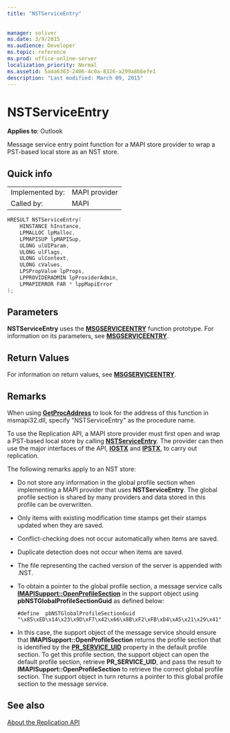 ```yaml
---
title: "NSTServiceEntry"
 
 
manager: soliver
ms.date: 3/9/2015
ms.audience: Developer
ms.topic: reference
ms.prod: office-online-server
localization_priority: Normal
ms.assetid: 5ada6363-2406-4c0a-8326-a299a8bbefe1
description: "Last modified: March 09, 2015"
---
```


# NSTServiceEntry

  
  
**Applies to**: Outlook 
  
Message service entry point function for a MAPI store provider to wrap a PST-based local store as an NST store. 
  
## Quick info

|||
|:-----|:-----|
|Implemented by:  <br/> |MAPI provider  <br/> |
|Called by:  <br/> |MAPI  <br/> |
   
```cpp
HRESULT NSTServiceEntry( 
    HINSTANCE hInstance,   
    LPMALLOC lpMalloc, 
    LPMAPISUP lpMAPISup, 
    ULONG ulUIParam, 
    ULONG ulFlags, 
    ULONG ulContext, 
    ULONG cValues, 
    LPSPropValue lpProps, 
    LPPROVIDERADMIN lpProviderAdmin, 
    LPMAPIERROR FAR * lppMapiError 
);
```

## Parameters

 **NSTServiceEntry** uses the **[MSGSERVICEENTRY](msgserviceentry.md)** function prototype. For information on its parameters, see **[MSGSERVICEENTRY](msgserviceentry.md)**. 
  
## Return Values

For information on return values, see **[MSGSERVICEENTRY](msgserviceentry.md)**. 
  
## Remarks

When using **[GetProcAddress](http://msdn.microsoft.com/en-us/library/ms683212.aspx)** to look for the address of this function in msmapi32.dll, specify "NSTServiceEntry" as the procedure name. 
  
To use the Replication API, a MAPI store provider must first open and wrap a PST-based local store by calling **[NSTServiceEntry](nstserviceentry.md)**. The provider can then use the major interfaces of the API, **[IOSTX](iostxiunknown.md)** and **[IPSTX](ipstxiunknown.md)**, to carry out replication. 
  
The following remarks apply to an NST store:
  
- Do not store any information in the global profile section when implementing a MAPI provider that uses **NSTServiceEntry**. The global profile section is shared by many providers and data stored in this profile can be overwritten. 
    
- Only items with existing modification time stamps get their stamps updated when they are saved. 
    
- Conflict-checking does not occur automatically when items are saved.
    
-  Duplicate detection does not occur when items are saved. 
    
-  The file representing the cached version of the server is appended with .NST. 
    
- To obtain a pointer to the global profile section, a message service calls **[IMAPISupport::OpenProfileSection](imapisupport-openprofilesection.md)** in the support object using **pbNSTGlobalProfileSectionGuid** as defined below: 
    
  ```
  #define  pbNSTGlobalProfileSectionGuid "\x85\xED\x14\x23\x9D\xF7\x42\x66\x8B\xF2\xFB\xD4\xA5\x21\x29\x41"
  ```

- In this case, the support object of the message service should ensure that **IMAPISupport::OpenProfileSection** returns the profile section that is identified by the **[PR_SERVICE_UID](pidtagserviceuid-canonical-property.md)** property in the default profile section. To get this profile section, the support object can open the default profile section, retrieve **PR_SERVICE_UID**, and pass the result to **IMAPISupport::OpenProfileSection** to retrieve the correct global profile section. The support object in turn returns a pointer to this global profile section to the message service. 
    
## See also



[About the Replication API](about-the-replication-api.md)

